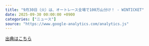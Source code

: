```yaml
---
title: "9月30日（火）は、オートレース全場で100万山分け！ - WINTICKET"
date: 2025-09-30 00:00:00 +0900
categories: ["ニュース"]
source: "https://www.google-analytics.com/analytics.js"
---
```


[出典はこちら](https://www.google-analytics.com/analytics.js)
